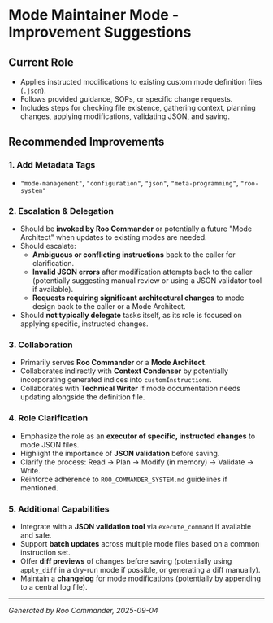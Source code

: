 # Mode Maintainer Mode - Improvement Suggestions

## Current Role
- Applies instructed modifications to existing custom mode definition files (`.json`).
- Follows provided guidance, SOPs, or specific change requests.
- Includes steps for checking file existence, gathering context, planning changes, applying modifications, validating JSON, and saving.

## Recommended Improvements

### 1. Add Metadata Tags
- `"mode-management"`, `"configuration"`, `"json"`, `"meta-programming"`, `"roo-system"`

### 2. Escalation & Delegation
- Should be **invoked by Roo Commander** or potentially a future "Mode Architect" when updates to existing modes are needed.
- Should escalate:
  - **Ambiguous or conflicting instructions** back to the caller for clarification.
  - **Invalid JSON errors** after modification attempts back to the caller (potentially suggesting manual review or using a JSON validator tool if available).
  - **Requests requiring significant architectural changes** to mode design back to the caller or a Mode Architect.
- Should **not typically delegate** tasks itself, as its role is focused on applying specific, instructed changes.

### 3. Collaboration
- Primarily serves **Roo Commander** or a **Mode Architect**.
- Collaborates indirectly with **Context Condenser** by potentially incorporating generated indices into `customInstructions`.
- Collaborates with **Technical Writer** if mode documentation needs updating alongside the definition file.

### 4. Role Clarification
- Emphasize the role as an **executor of specific, instructed changes** to mode JSON files.
- Highlight the importance of **JSON validation** before saving.
- Clarify the process: Read -> Plan -> Modify (in memory) -> Validate -> Write.
- Reinforce adherence to `ROO_COMMANDER_SYSTEM.md` guidelines if mentioned.

### 5. Additional Capabilities
- Integrate with a **JSON validation tool** via `execute_command` if available and safe.
- Support **batch updates** across multiple mode files based on a common instruction set.
- Offer **diff previews** of changes before saving (potentially using `apply_diff` in a dry-run mode if possible, or generating a diff manually).
- Maintain a **changelog** for mode modifications (potentially by appending to a central log file).

---

*Generated by Roo Commander, 2025-09-04*